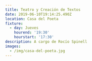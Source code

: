 ```yaml
---
title: Teatro y Creación de Textos
date: 2019-06-10T19:14:25.490Z
location: Casa del Poeta
fixture:
  - day: Jueves
    hourend: '19:30'
    hourstart: '17:30'
description: A cargo de Rocío Spinell
images:
  - /img/casa-del-poeta.jpg
---
```


